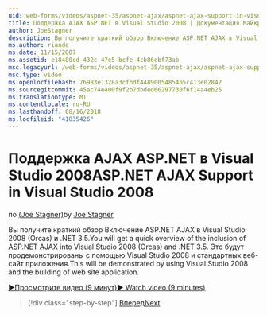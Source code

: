 ```yaml
---
uid: web-forms/videos/aspnet-35/aspnet-ajax/aspnet-ajax-support-in-visual-studio-2008
title: Поддержка AJAX ASP.NET в Visual Studio 2008 | Документация Майкрософт
author: JoeStagner
description: Вы получите краткий обзор Включение ASP.NET AJAX в Visual Studio 2008 (Orcas) и .NET 3.5. Это будут продемонстрированы с помощью Visual Studio...
ms.author: riande
ms.date: 11/15/2007
ms.assetid: e18480cd-432c-47e5-bcfe-4cb86ebf73ab
msc.legacyurl: /web-forms/videos/aspnet-35/aspnet-ajax/aspnet-ajax-support-in-visual-studio-2008
msc.type: video
ms.openlocfilehash: 76983e1328a3cfbdf44890054854b5c413e02842
ms.sourcegitcommit: 45ac74e400f9f2b7dbded66297730f6f14a4eb25
ms.translationtype: MT
ms.contentlocale: ru-RU
ms.lasthandoff: 08/16/2018
ms.locfileid: "41835426"
---
```

<a name="aspnet-ajax-support-in-visual-studio-2008"></a><span data-ttu-id="7f764-104">Поддержка AJAX ASP.NET в Visual Studio 2008</span><span class="sxs-lookup"><span data-stu-id="7f764-104">ASP.NET AJAX Support in Visual Studio 2008</span></span>
====================
<span data-ttu-id="7f764-105">по [(Joe Stagner)](https://github.com/JoeStagner)</span><span class="sxs-lookup"><span data-stu-id="7f764-105">by [Joe Stagner](https://github.com/JoeStagner)</span></span>

<span data-ttu-id="7f764-106">Вы получите краткий обзор Включение ASP.NET AJAX в Visual Studio 2008 (Orcas) и .NET 3.5.</span><span class="sxs-lookup"><span data-stu-id="7f764-106">You will get a quick overview of the inclusion of ASP.NET AJAX into Visual Studio 2008 (Orcas) and .NET 3.5.</span></span> <span data-ttu-id="7f764-107">Это будут продемонстрированы с помощью Visual Studio 2008 и стандартных веб-сайт приложения.</span><span class="sxs-lookup"><span data-stu-id="7f764-107">This will be demonstrated by using Visual Studio 2008 and the building of web site application.</span></span>

[<span data-ttu-id="7f764-108">&#9654;Просмотрите видео (9 минут)</span><span class="sxs-lookup"><span data-stu-id="7f764-108">&#9654; Watch video (9 minutes)</span></span>](https://channel9.msdn.com/Blogs/ASP-NET-Site-Videos/aspnet-ajax-support-in-visual-studio-2008)

> [!div class="step-by-step"]
> [<span data-ttu-id="7f764-109">Вперед</span><span class="sxs-lookup"><span data-stu-id="7f764-109">Next</span></span>](adding-ajax-functionality-to-an-existing-aspnet-page.md)
